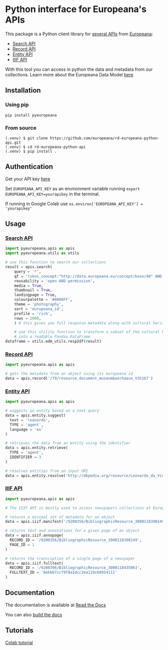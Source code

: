 # Python interface for Europeana's APIs

This package is a Python client library for [several APIs](https://pro.europeana.eu/page/apis) from [Europeana](https://pro.europeana.eu/):

* [Search API](https://pro.europeana.eu/page/search)
* [Record API](https://pro.europeana.eu/page/record)
* [Entity API](https://pro.europeana.eu/page/entity)
* [IIIF API](https://pro.europeana.eu/page/iiif)

With this tool you can access in python the data and metadata from our collections. Learn more about the Europeana Data Model [here](https://pro.europeana.eu/page/edm-documentation)

## Installation

### Using pip

`pip install pyeuropeana`

### From source

```
(.venv) $ git clone https://github.com/europeana/rd-europeana-python-api.git
(.venv) $ cd rd-europeana-python-api
(.venv) $ pip install .
```

## Authentication

Get your API key [here](https://pro.europeana.eu/pages/get-api)

Set `EUROPEANA_API_KEY` as an environment variable running `export EUROPEANA_API_KEY=yourapikey` in the terminal.

If running in Google Colab use `os.environ['EUROPEANA_API_KEY'] = 'yourapikey'`

## Usage

### [Search API](https://pro.europeana.eu/page/search)

```python
import pyeuropeana.apis as apis
import pyeuropeana.utils as utils

# use this function to search our collections
result = apis.search(
    query = '*',
    qf = '(skos_concept:"http://data.europeana.eu/concept/base/48" AND TYPE:IMAGE)',
    reusability = 'open AND permission',
    media = True,
    thumbnail = True,
    landingpage = True,
    colourpalette = '#0000FF',
    theme = 'photography',
    sort = 'europeana_id',
    profile = 'rich',
    rows = 1000,
    ) # this gives you full response metadata along with cultural heritage object metadata

    # use this utility function to transform a subset of the cultural heritage object metadata
    # into a readable Pandas DataFrame
dataframe = utils.edm_utils.resp2df(result)
```

### [Record API](https://pro.europeana.eu/page/record)

```python
import pyeuropeana.apis as apis

# gets the metadata from an object using its europeana id
data = apis.record('/79/resource_document_museumboerhaave_V35167')
```

### [Entity API](https://pro.europeana.eu/page/entity)

```python
import pyeuropeana.apis as apis

# suggests an entity based on a text query
data = apis.entity.suggest(
  text = 'leonardo',
  TYPE = 'agent',
  language = 'es'
)

# retrieves the data from an entity using the identifier
data = apis.entity.retrieve(
  TYPE = 'agent',
  IDENTIFIER = 3
)

# resolves entities from an input URI
data = apis.entity.resolve('http://dbpedia.org/resource/Leonardo_da_Vinci')
```

### [IIIF API](https://pro.europeana.eu/page/iiif)

```python
import pyeuropeana.apis as apis

# The IIIF API is mostly used to access newspapers collections at Europeana

# returns a minimal set of metadata for an object
data = apis.iiif.manifest('/9200356/BibliographicResource_3000118390149')

# returns text and annotations for a given page of an object
data = apis.iiif.annopage(
  RECORD_ID = '/9200356/BibliographicResource_3000118390149',
  PAGE_ID = 1
)

# returns the transciption of a single page of a newspaper
data = apis.iiif.fulltext(
  RECORD_ID = '/9200396/BibliographicResource_3000118435063',
  FULLTEXT_ID = '8ebb67ccf9f8a1dcc2ea119c60954111'
)

```

## Documentation

The documentation is available at [Read the Docs](https://rd-europeana-python-api.readthedocs.io/en/stable/apis.html)

You can also [build the docs](docs/README.md)

## Tutorials

[Colab tutorial](https://colab.research.google.com/drive/1VZJn9JKqziSF2jVQz1HRsvgbUZ0FM7qD?usp=sharing)
